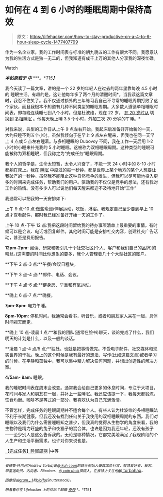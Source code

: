 # 如何在 4 到 6 小时的睡眠周期中保持高效

> 原文：<https://lifehacker.com/how-to-stay-productive-on-a-4-to-6-hour-sleep-cycle-1477407799>

作为一名企业家，我的工作时间表与标准的朝九晚五的工作有很大不同。我愿意认为我的生活方式是独一无二的，但我知道有成千上万的其他人分享我的深夜忙碌。

Watch

***本帖原载于*** [***中***](https://medium.com/better-humans/f8b43ea455aa) ***。**T15】*

我今天读了一篇文章，讲的是一个 22 岁的年轻人在过去的两年里靠每晚 4.5 小时的 睡眠生活。有趣的是，这让他每年多了两个月的清醒时间*。当我读这篇文章时，我忍不住笑了。我不仅通过额外的三年练习我自己不寻常的睡眠周期打败了这个家伙，而且我根本不知道有几种不同类型的睡眠周期。大多数人遵循单相睡眠时间表，即每晚连续睡七到八个小时。但是杜波维，现在 22 岁， [在 20 岁时从](https://lifehacker.com/polyphasic-sleep-cycles-trick-your-body-into-needing-le-5866905) 切换到 [多相睡眠](http://www.businessinsider.com/polyphasic-sleep-schedules-and-benefits-2013-10) 。他每天晚上睡 3.5 个小时，外加三次 20 分钟的午睡。*

对我来说，典型的工作日从上午 9 点左右开始。我起床后准备好开始新的一天，大约只睡不到五个小时。虽然我倾向于在早上 9 点左右醒来，但我也在同一天早上 4 点或 5 点左右睡着。与多相睡眠的 Dubovoy 不同，我在工作一天后用 1-2 小时的小睡来补充我的 5 小时睡眠。这被称为双相睡眠周期。这种类型的睡眠可能被称为双相睡眠，但我称之为“完成任务”睡眠周期。

我个人的哲学是，生命太短暂，太令人兴奋了，不能一天 24 小时中的 8-10 小时都躺在床上。我在 [睡眠](https://lifehacker.com/how-to-get-better-sleep-and-need-less-every-night-5971884) 中度过的每一秒钟，都是世界上某个地方的某个人想要让我破产的一秒钟。虽然我不能阻止这种自然竞争的发生，但我可以尽可能地投入更多的时间来完成任务，帮助我们的用户。驱动我的不仅仅是竞争的想法，还有我对工作的热情。没有多少人可以说他们每天醒来都迫不及待地开始“工作”

我通常可以把我的一天安排如下:

上午 9 点-10 点:做些瑜伽/伸展运动，吃饭，淋浴。我规定自己至少要到早上 10 点才查看邮件，那时我已经准备好开始一天的工作了。

上午 10 点-下午 12 点:我把这段时间留给我的待办事项清单上最重要的事情。有时候可以是会议、电话或回复邮件。其他时间可能是安排社交内容，创建社交广告活动，甚至是费用报告。

**12pm-2pm:** 阅读、研究和吸引几十个社交社区(个人、客户和我们自己的品牌)的粉丝。)这需要的时间比你想象的要多，我个人管理着几十个大型社区的账户。

**下午 2 点-3 点:**午餐/会议日程块。

**下午 3 点-4 点:**邮件、电话、会议。

**下午 4 点-6 点:**健身房、举重和有氧运动。

**晚上 6 点-7 点:**晚餐。

**7pm-8pm:** 电力午睡。

**8pm-10pm:** 停机时间。我通常会看书，听音乐，或者和朋友家人呆在一起，具体时间视天而定。

**晚上 10 点-凌晨 1 点:**和我的团队(通常在脸书)聊天，谈论完成了什么，我们明天的计划是什么，以及一般的谈话。

**凌晨 1 点-4 点/5 点:**独处。也就是把事情做完。不受电子邮件、社交媒体和现实世界的干扰。晚上的这个时候是我有最好的想法、写作(比如这篇文章)或者学习的时候。在平静和孤独中，我可以集中精力解决任何问题，并想出创造性的解决方案。

**4/5am- 9am:** 睡眠。

我的睡眠时间表在周末会改变。通常我会给自己更多的休息时间，专注于大项目，花时间与家人和朋友在一起，并补上一些睡眠。我还应该提一下，我每天都锻炼，饮食均衡。咖啡不是等式的一部分。我喜欢认为自己充满激情。

不管怎样，完成任务的睡眠周期并不适合每个人。有些人认为杜波维的多相睡眠法不利于长期健康，但我还没有找到任何关于我使用的双相睡眠周期的东西。我们对睡眠以及我们为什么需要睡眠知之甚少，但我真的觉得从生物学的角度来看，我的生物钟是精力旺盛的兔子和夜猫子的混合体。也许是因为我还年轻，还没有孩子——至少别人是这么告诉我的。无论是哪种情况，它都完美地满足了我现阶段的个人生产和生活平衡需求。也许对你来说也是。

[【完成任务】睡眠周期](https://medium.com/better-humans/f8b43ea455aa) |中等

* * *

<small>*安德鲁·托尔巴(Andrew Torba)是*</small>[<small>*@ kuh coon*</small>](http://twitter.com/Kuhcoon)<small>*的联合创始人兼首席执行官，智慧爱好者、极客、举重运动员、内向者、Bitcoiner、*</small>[<small>*@ coin desk*</small>](http://twitter.com/Coindesk)<small>*撰稿人。在推特上关注他*</small>[@ torbahax](http://twitter.com/torbahax)<small>*。*</small>

<small>*图像经由*</small>[<small>*grum _ 1*</small>](http://www.shutterstock.com/pic.mhtml?id=66720553&src=id)<small>*和*</small>[<small>*blojfo*</small>](http://www.shutterstock.com/pic.mhtml?id=54021856&src=id)<small>*(Shutterstock)。*</small>

<small>*想看看你在 Lifehacker 上的作品？邮箱*</small> [<small>*泰莎*</small>](https://mail.google.com/mail/?view=cm&fs=1&tf=1&to=tessa@lifehacker.com) <small>*。*T15】</small>